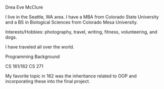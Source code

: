 Drea Eve McClure

I live in the Seattle, WA area. I have a MBA from Colorado State University and a BS in Biological Sciences from Colorado Mesa University.  

Interests/Hobbies: photography, travel, writing, fitness, volunteering, and dogs.

I have traveled all over the world.

Programming Background

CS 161/162
CS 271

My favorite topic in 162 was the inheritance related to OOP and incorporating these into the final project.
